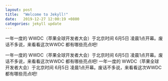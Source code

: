```yaml
---
layout: post
title:  "Welcome to Jekyll!"
date:   2019-12-27 12:00:19 +0800
categories: jekyll update
---
```

一年一度的 WWDC（苹果全球开发者大会）于北京时间 6月5日 凌晨1点开幕。废话不多说，来看看这次WWDC 都有哪些亮点吧!

一年一度的 WWDC（苹果全球开发者大会）于北京时间 6月5日 凌晨1点开幕。废话不多说，来看看这次WWDC 都有哪些亮点吧!
一年一度的 WWDC（苹果全球开发者大会）于北京时间 6月5日 凌晨1点开幕。废话不多说，来看看这次WWDC 都有哪些亮点吧!